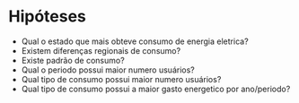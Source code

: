 # Hipóteses

- Qual o estado que mais obteve consumo de energia eletrica?
- Existem diferenças regionais de consumo?
- Existe padrão de consumo?
- Qual o periodo possui maior numero usuários?
- Qual tipo de consumo possui maior numero usuários?
- Qual tipo de consumo possui a maior gasto energetico por ano/periodo?